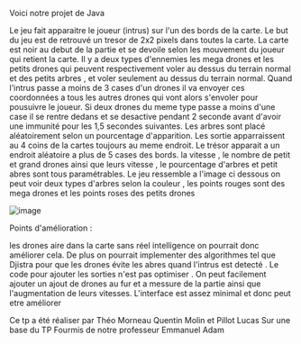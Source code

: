Voici notre projet de Java

Le jeu fait apparaitre le joueur (intrus) sur l'un des bords de la carte. Le but du jeu est de retrouvé un tresor de 2x2 pixels dans toutes la carte. La carte est noir au debut de la partie et se devoile selon les mouvement du joueur qui retient la carte. Il y a deux types d'ennemies les mega drones et les petits drones qui peuvent respectivement voler au dessus du terrain normal et des petits arbres , et voler seulement au dessus du terrain normal. Quand l'intrus passe a moins de 3 cases d'un drones il va envoyer ces coordonnées a tous les autres drones qui vont alors s'envoler pour pousuivre le joueur. Si deux drones du meme type passe a moins d'une case il se rentre dedans et se desactive pendant 2 seconde avant d'avoir une immunité pour les 1,5 secondes suivantes. Les arbres sont placé aléatoirement selon un pourcentage d'apparition. Les sortie apparraissent au 4 coins de la cartes toujours au meme endroit. Le trésor apparait a un endroit aléatoire a plus de 5 cases des bords. la vitesse , le nombre de petit et grand drones ainsi que leurs vitesse , le pourcentage d'arbres et petit abres sont tous paramétrables. Le jeu ressemble a l'image ci dessous on peut voir deux types d'arbres selon la couleur , les points rouges sont des mega drones et les points roses des petits drones

![image](https://github.com/KCKluTzY/Jeu-Drone-Java/assets/128617444/e52fde0e-55d3-4eb9-9802-bf9bf17407ab)


Points d'amélioration :

les drones aire dans la carte sans réel intelligence on pourrait donc améliorer cela. De plus on pourrait implementer des algorithmes tel que Djistra pour que les drones évite les abres quand l'intrus est detecté . Le code pour ajouter les sorties n'est pas optimiser . On peut facilement ajouter un ajout de drones au fur et a messure de la partie ainsi que l'augmentation de leurs vitesses. L'interface est assez minimal et donc peut etre améliorer

Ce tp a été réaliser par Théo Morneau Quentin Molin et Pillot Lucas Sur une base du TP Fourmis de notre professeur Emmanuel Adam 
